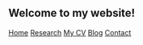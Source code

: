 ## Welcome to my website!

[Home](./)   [Research](./research.md)   [My CV](./cv.md)   [Blog](./blog.md)   [Contact](./contact.md)
